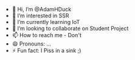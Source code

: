 - 👋 Hi, I’m @AdamHDuck
- 👀 I’m interested in SSR
- 🌱 I’m currently learning IoT
- 💞️ I’m looking to collaborate on Student Project
- 📫 How to reach me - Don't
- 😄 Pronouns: ...
- ⚡ Fun fact: I Piss in a sink ;)

<!---
AdamHDuck/AdamHDuck is a ✨ special ✨ repository because its `README.md` (this file) appears on your GitHub profile.
You can click the Preview link to take a look at your changes.
--->
